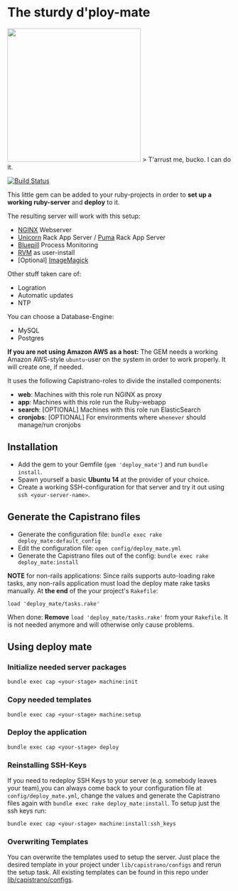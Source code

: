 # The sturdy d'ploy-mate
<img src="http://hanseventures.s3.amazonaws.com/github/pirate-redbeard_1024.png" width="300" />
> T'arrust me, bucko. I can do it.

[![Build Status](https://travis-ci.org/johanness/deploy-mate.png?branch=feature/rubocop)](https://travis-ci.org/johanness/deploy-mate)

This little gem can be added to your ruby-projects in order to **set up a working ruby-server** and **deploy** to it.

The resulting server will work with this setup:
- [NGINX](http://nginx.org/) Webserver
- [Unicorn](http://unicorn.bogomips.org/) Rack App Server / [Puma](http://puma.io/) Rack App Server
- [Bluepill](https://github.com/bluepill-rb/bluepill) Process Monitoring
- [RVM](http://rvm.io) as user-install
- [Optional] [ImageMagick](http://www.imagemagick.org)

Other stuff taken care of:
- Logration
- Automatic updates
- NTP

You can choose a Database-Engine:
- MySQL
- Postgres

**If you are not using Amazon AWS as a host:** The GEM needs a working Amazon AWS-style `ubuntu`-user on the system in order to work properly. It will create one, if needed.

It uses the following Capistrano-roles to divide the installed components:
- **web**: Machines with this role run NGINX as proxy
- **app**: Machines with this role run the Ruby-webapp
- **search**: [OPTIONAL] Machines with this role run ElasticSearch
- **cronjobs**: [OPTIONAL] For environments where `whenever` should manage/run cronjobs

## Installation
* Add the gem to your Gemfile (`gem 'deploy_mate'`) and run `bundle install`.
* Spawn yourself a basic **Ubuntu 14** at the provider of your choice.
* Create a working SSH-configuration for that server and try it out using `ssh <your-server-name>`.

## Generate the Capistrano files
* Generate the configuration file: `bundle exec rake deploy_mate:default_config`
* Edit the configuration file: `open config/deploy_mate.yml`
* Generate the Capistrano files out of the config: `bundle exec rake deploy_mate:install`

**NOTE** for non-rails applications:
Since rails supports auto-loading rake tasks, any non-rails application must load the deploy mate rake tasks manually.
At **the end** of the your project's `Rakefile`:
```
load 'deploy_mate/tasks.rake'
```
When done: **Remove** `load 'deploy_mate/tasks.rake'` from your `Rakefile`. It is not needed anymore and will otherwise only cause problems.

## Using deploy mate

### Initialize needed server packages
```
bundle exec cap <your-stage> machine:init
```

### Copy needed templates
```
bundle exec cap <your-stage> machine:setup
```

### Deploy the application
```
bundle exec cap <your-stage> deploy
```

### Reinstalling SSH-Keys
If you need to redeploy SSH Keys to your server (e.g. somebody leaves your team),you can
always come back to your configuration file at `config/deploy_mate.yml`, change the
values and generate the Capistrano files again with `bundle exec rake deploy_mate:install`.
To setup just the ssh keys run:

```
bundle exec cap <your-stage> machine:install:ssh_keys
```

### Overwriting Templates
You can overwrite the templates used to setup the server. Just place the desired template in your project under `lib/capistrano/configs` and rerun the setup task. All existing templates can be found in this repo under [lib/capistrano/configs](https://github.com/hanseventures/deploy-mate/tree/master/lib/capistrano/configs).
